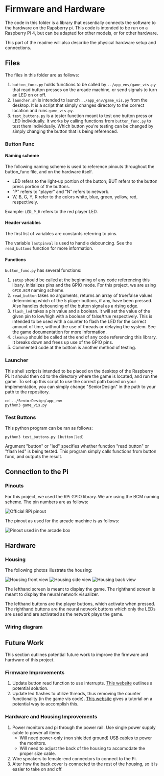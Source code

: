 # Firmware and Hardware

The code in this folder is a library that essentially connects the software to the hardware on the Rapsberry pi. This code is intended to be run on a Raspberry Pi 4, but can be adapted for other models, or for other hardware.

This part of the readme will also describe the physical hardware setup and connections.


## Files

The files in this folder are as follows:

 1. `button_func.py` holds functions to be called by `../app_env/game_vis.py` that read button presses on the arcade machine, or send signals to turn an LED on or off.
 2. `launcher.sh` is intended to launch `../app_env/game_vis.py` from the desktop. It is a script that simply changes directory to the correct location and runs `game_vis.py`.
 3. `test_buttons.py` is a tester function meant to test one button press or LED individually. It works by calling functions from `button_func.py` to test them individually. Which button you're testing can be changed by simply changing the button that is being referenced.

### Button Func
#### Naming scheme
The following naming scheme is used to reference pinouts throughout the button_func file, and on the hardware itself.

 - LED refers to the light-up portion of the button; BUT refers to the
   button press portion of the buttons.
  - "P" refers to "player" and "N" refers to network.
  - W, B, G, Y, R refer to the colors white, blue, green, yellow, red, respectively.

Example: `LED_P_R` refers to the red player LED.

#### Header variables
The first list of variables are constants referring to pins. 

The variable `lastpinval` is used to handle debouncing. See the `read_buttons` function for more information.

#### Functions

`button_func.py` has several functions:
1. `setup` should be called at the beginning of any code referencing this libary. Initializes pins and the GPIO mode. For this project, we are using `GPIO.BCM` naming scheme.
2. `read_button` takes no arguments, returns an array of true/false values determining which of the 5 player buttons, if any, have been pressed. Also handles debouncing of the button signal as a rising edge.
3. `flash_led` takes a pin value and a boolean. It will set the value of the given pin to low/high with a boolean of false/true respectively. This is intended to be used with a counter to flash the LED for the correct amount of time, without the use of threads or delaying the system. See the game documentation for more information.
4. `cleanup` should be called at the end of any code referencing this library. It breaks down and frees up use of the GPIO pins.
5. Commented code at the bottom is another method of testing. 

### Launcher
This shell script is intended to be placed on the desktop of the Raspberry Pi. It should then cd to the directory where the game is located, and run the game. To set up this script to use the correct path based on your implementation, you can simply change "SeniorDesign" in the path to your path to the repository.
```
cd ../SeniorDesign/app_env
python3 game_vis.py
```
### Test Buttons
This python program can be ran as follows:
```
python3 test_buttons.py [button|led]
```
Argument "button" or "led" specifies whether function "read button" or "flash led" is being tested. This program simply calls functions from button func, and outputs the result.

## Connection to the Pi
### Pinouts
For this project, we used the RPi GPIO library. We are using the BCM naming scheme. The pin numbers are as follows:

![Official RPi pinout](pi4.png)

The pinout as used for the arcade machine is as follows:

![Pinout used in the arcade box](pinout.png)

## Hardware

### Housing

The following photos illustrate the housing:

![Housing front view](front.jpg)
![Housing side view](side.jpg)
![Housing back view](back.jpg)

The lefthand screen is meant to display the game. The righthand screen is meant to display the neural network visualizer.

The lefthand buttons are the player buttons, which activate when pressed. The righthand buttons are the neural network buttons which only the LEDs are used and are activated as the network plays the game.

### Wiring diagram


## Future Work

This section outlines potential future work to improve the firmware and hardware of this project.

### Firmware Improvements
 
1. Update button read function to use interrupts. [This website](https://raspberrypi.stackexchange.com/questions/76667/debouncing-buttons-with-rpi-gpio-too-many-events-detected) outlines a potential solution.
2. Update led flashes to utilize threads, thus removing the counter functionality (in the game vis code). [This website](https://www.geeksforgeeks.org/creating-child-process-using-fork-python/) gives a tutorial on a potential way to accomplish this.

### Hardware and Housing Improvements

1. Power monitors and pi through the power rail. Use single power supply cable to power all items. 
	- Will need power-only (non shielded ground) USB cables to power the monitors.
	- Will need to adjust the back of the housing to accomodate the proper size cable.
2. Wire speakers to female-end connectors to connect to the Pi.
3. Alter how the back cover is connected to the rest of the housing, so it is easier to take on and off.
